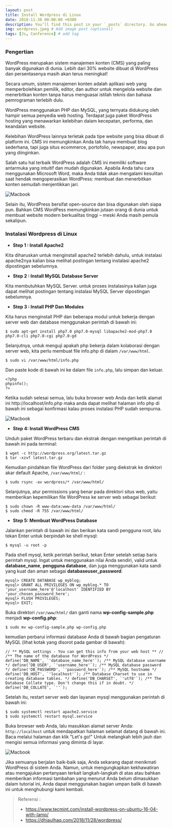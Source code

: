 ```yaml
---
layout: post
title: Install Wordpress di Linux
date: 2018-11-30 00:00:00 +0300
description: You’ll find this post in your `_posts` directory. Go ahead and edit it and re-build the site to see your changes. # Add post description (optional)
img: wordpress.jpeg # Add image post (optional)
tags: [Js, Conference] # add tag
---
```


### Pengertian

WordPress merupakan sistem manajemen konten (CMS) yang paling banyak digunakan di dunia. Lebih dari 30% website dibuat di WordPress dan persentasenya masih akan terus meningkat!

Secara umum, sistem manajemen konten adalah aplikasi web yang memperbolehkan pemilik, editor, dan author untuk mengelola website dan menerbitkan konten tanpa harus menguasai istilah teknis dan bahasa pemrograman terlebih dulu.

WordPress menggunakan PHP dan MySQL, yang ternyata didukung oleh hampir semua penyedia web hosting. Terdapat juga paket WordPress hosting yang menawarkan kelebihan dalam kecepatan, performa, dan keandalan website.

Kelebihan WordPress lainnya terletak pada tipe website yang bisa dibuat di platform ini. CMS ini memungkinkan Anda tak hanya membuat blog sederhana, tapi juga situs ecommerce, portofolio, newspaper, atau apa pun yang diinginkan.

Salah satu hal terbaik WordPress adalah CMS ini memiliki software antarmuka yang intuitif dan mudah digunakan. Apabila Anda tahu cara menggunakan Microsoft Word, maka Anda tidak akan mengalami kesulitan saat hendak mengoperasikan WordPress: membuat dan menerbitkan konten semudah menjentikkan jari.

![Macbook]({{site.baseurl}}/assets/img/wp-1.jpg)

Selain itu, WordPress bersifat open-source dan bisa digunakan oleh siapa pun. Bahkan CMS WordPess memungkinkan jutaan orang di dunia untuk membuat website modern berkualitas tinggi – meski Anda masih pemula sekalipun.

### Instalasi Wordpress di Linux

- **Step 1 : Install Apache2**

Kita diharuskan untuk menginstall apache2 terlebih dahulu, untuk instalasi apache2nya kalian bisa melihat postingan tentang instalasi apache2 dipostingan sebelumnya.

- **Step 2 : Install MySQL Database Server**

Kita membutuhkan MySQL Server. untuk proses instalasinya kalian juga dapat melihat postingan tentang instalasi MySQL Server dipostingan sebelumnya.

- **Step 3 : Install PHP Dan Modules**

Kita harus menginstall PHP dan beberapa modul untuk bekerja dengan server web dan database menggunakan perintah di bawah ini:

    $ sudo apt-get install php7.0 php7.0-mysql libapache2-mod-php7.0 php7.0-cli php7.0-cgi php7.0-gd

Selanjutnya, untuk menguji apakah php bekerja dalam kolaborasi dengan server web, kita perlu membuat file info.php di dalam `/var/www/html`.

    $ sudo vi /var/www/html/info.php

Dan paste kode di bawah ini ke dalam file `info.php`, lalu simpan dan keluar.

    <?php 
    phpinfo();
    ?>

Ketika sudah selesai semua, lalu buka browser web Anda dan ketik alamat ini http://localhost/info.php maka anda dapat melihat halaman info php di bawah ini sebagai konfirmasi kalau proses instalasi PHP sudah sempurna.

![Macbook]({{site.baseurl}}/assets/img/wp-3.png)

- **Step 4: Install WordPress CMS**

Unduh paket WordPress terbaru dan ekstrak dengan mengetikan perintah di bawah ini pada terminal:

    $ wget -c http://wordpress.org/latest.tar.gz
    $ tar -xzvf latest.tar.gz

Kemudian pindahkan file WordPress dari folder yang diekstrak ke direktori akar default Apache, `/var/www/html/` :

    $ sudo rsync -av wordpress/* /var/www/html/

Selanjutnya, atur permissions yang benar pada direktori situs web, yaitu memberikan kepemilikan file WordPress ke server web sebagai berikut:

    $ sudo chown -R www-data:www-data /var/www/html/
    $ sudo chmod -R 755 /var/www/html/

- **Step 5: Membuat WordPress Database**

Jalankan perintah di bawah ini dan berikan kata sandi pengguna root, lalu tekan Enter untuk berpindah ke shell mysql:

    $ mysql -u root -p 

Pada shell mysql, ketik perintah berikut, tekan Enter setelah setiap baris perintah mysql. Ingat untuk menggunakan nilai Anda sendiri, valid untuk **database_name**, **pengguna database**, dan juga menggunakan kata sandi yang kuat dan aman sebagai **databaseuser_password**:

    mysql> CREATE DATABASE wp_myblog;
    mysql> GRANT ALL PRIVILEGES ON wp_myblog.* TO 'your_username_here'@'localhost' IDENTIFIED BY 'your_chosen_password_here';
    mysql> FLUSH PRIVILEGES;
    mysql> EXIT;

Buka direktori `/var/www/html/` dan ganti nama **wp-config-sample.php** menjadi **wp-config.php**:

    $ sudo mv wp-config-sample.php wp-config.php

kemudian perbarui informasi database Anda di bawah bagian pengaturan MySQL (lihat kotak yang disorot pada gambar di bawah):

    // ** MySQL settings - You can get this info from your web host ** //
    /** The name of the database for WordPress */
    define('DB_NAME', `'database_name_here'`); /** MySQL database username */ define('DB_USER', `'username_here'`); /** MySQL database password */ define('DB_PASSWORD', `'password_here'`); /** MySQL hostname */ define('DB_HOST', `'localhost'`); /** Database Charset to use in creating database tables. */ define('DB_CHARSET', `'utf8'`); /** The Database Collate type. Don't change this if in doubt. */ define('DB_COLLATE', `''`);

Setelah itu, restart server web dan layanan mysql menggunakan perintah di bawah ini:

    $ sudo systemctl restart apache2.service 
    $ sudo systemctl restart mysql.service 

Buka browser web Anda, lalu masukkan alamat server Anda: `http://localhost` untuk mendapatkan halaman selamat datang di bawah ini. Baca melalui halaman dan klik "Let's go!" Untuk melangkah lebih jauh dan mengisi semua informasi yang diminta di layar.

![Macbook]({{site.baseurl}}/assets/img/wp-2.png)

Jika semuanya berjalan baik-baik saja, Anda sekarang dapat menikmati WordPress di sistem Anda. Namun, untuk mengungkapkan kekhawatiran atau mengajukan pertanyaan terkait langkah-langkah di atas atau bahkan memberikan informasi tambahan yang menurut Anda belum dimasukkan dalam tutorial ini, Anda dapat menggunakan bagian umpan balik di bawah ini untuk menghubungi kami kembali.

> Referensi :
> - https://www.tecmint.com/install-wordpress-on-ubuntu-16-04-with-lamp/
> - https://dhiaulhaq.com/2018/11/28/wordpress/